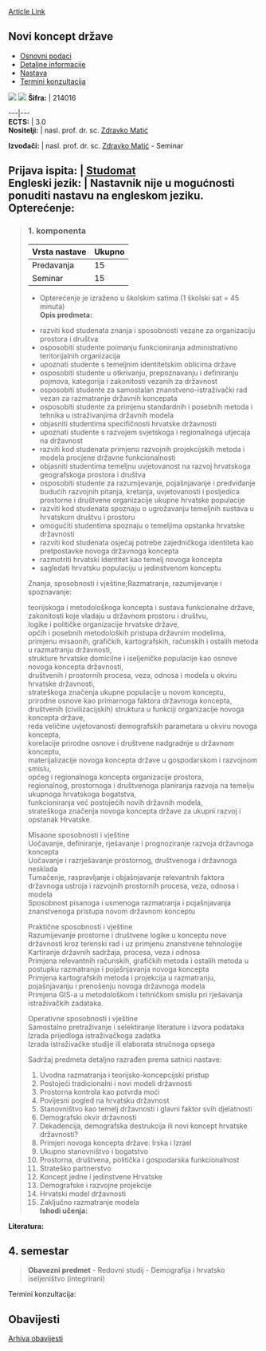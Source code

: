 [Article Link](https://www.fhs.hr/predmet/nkd)

## Novi koncept države
  * [Osnovni podaci](https://www.fhs.hr/predmet/nkd#v1id-523787_615628_1_0 "Osnovni podaci")
  * [Detaljne informacije](https://www.fhs.hr/predmet/nkd#v1id-523787_615628_1_1 "Detaljne informacije")
  * [Nastava](https://www.fhs.hr/predmet/nkd#v1id-523787_615628_1_2 "Nastava")
  * [Termini konzultacija](https://www.fhs.hr/predmet/nkd#v1id-523787_615628_1_3 "Termini konzultacija")


[![](https://www.fhs.hr/img/flags/gif/hr.gif)](https://www.fhs.hr/predmet/nkd) [![](https://www.fhs.hr/img/flags/gif/gb.gif)](https://www.fhs.hr/en/course/ncots)
**Šifra:** |  214016  
  
---|---  
**ECTS:** |  3.0   
**Nositelji:** |  nasl. prof. dr. sc. [Zdravko Matić](https://www.fhs.hr/djelatnik/zdravko.matic)   
  
**Izvođači:** |  nasl. prof. dr. sc. [Zdravko Matić](https://www.fhs.hr/djelatnik/zdravko.matic) - Seminar  
  
**Prijava ispita:** |  [Studomat](http://www.isvu.hr/studomat)  
**Engleski jezik:** |  Nastavnik nije u mogućnosti ponuditi nastavu na engleskom jeziku.   
**Opterećenje:**  
---  
> ### 1. komponenta
> | Vrsta nastave | Ukupno  
> ---|---  
> Predavanja | 15  
> Seminar | 15  
> * Opterećenje je izraženo u školskim satima (1 školski sat = 45 minuta)   
**Opis predmeta:**  
> - razviti kod studenata znanja i sposobnosti vezane za organizaciju prostora i društva   
>  - osposobiti studente poimanju funkcioniranja administrativno teritorijalnih organizacija   
>  - upoznati studente s temeljnim identitetskim oblicima države  
>  - osposobiti studente u otkrivanju, prepoznavanju i definiranju pojmova, kategorija i zakonitosti vezanih za državnost  
>  - osposobiti studente za samostalan znanstveno-istraživački rad vezan za razmatranje državnih koncepata  
>  - osposobiti studente za primjenu standardnih i posebnih metoda i tehnika u istraživanjima državnih modela   
>  - objasniti studentima specifičnosti hrvatske državnosti   
>  - upoznati studente s razvojem svjetskoga i regionalnoga utjecaja na državnost  
>  - razviti kod studenata primjenu razvojnih projekcijskih metoda i modela procjene državne funkcionalnosti  
>  - objasniti studentima temeljnu uvjetovanost na razvoj hrvatskoga geografskoga prostora i društva  
>  - osposobiti studente za razumijevanje, pojašnjavanje i predviđanje budućih razvojnih pitanja, kretanja, uvjetovanosti i posljedica prostorne i društvene organizacije ukupne hrvatske populacije  
>  - razviti kod studenata spoznaju o ugrožavanju temeljnih sustava u hrvatskom društvu i prostoru   
>  - omogućiti studentima spoznaju o temeljima opstanka hrvatske državnosti  
>  - razviti kod studenata osjećaj potrebe zajedničkoga identiteta kao pretpostavke novoga državnoga koncepta  
>  - razmotriti hrvatski identitet kao temelj novoga koncepta  
>  - sagledati hrvatsku populaciju u jedinstvenom konceptu  
>    
>  Znanja, sposobnosti i vještine;Razmatranje, razumijevanje i spoznavanje:  
>    
>  teorijskoga i metodološkoga koncepta i sustava funkcionalne države,  
>  zakonitosti koje vladaju u državnom prostoru i društvu,  
>  logike i političke organizacije hrvatske države,  
>  općih i posebnih metodoloških pristupa državnim modelima,  
>  primjenu misaonih, grafičkih, kartografskih, računskih i ostalih metoda u razmatranju državnosti,  
>  strukture hrvatske domicilne i iseljeničke populacije kao osnove novoga koncepta državnosti,   
>  društvenih i prostornih procesa, veza, odnosa i modela u okviru hrvatske državnosti,  
>  strateškoga značenja ukupne populacije u novom konceptu,   
>  prirodne osnove kao primarnoga faktora državnoga koncepta,   
>  društvenih (civilizacijskih) struktura u funkciji organizacije novoga koncepta države,  
>  reda veličine uvjetovanosti demografskih parametara u okviru novoga koncepta,  
>  korelacije prirodne osnove i društvene nadgradnje u državnom konceptu,  
>  materijalizacije novoga koncepta države u gospodarskom i razvojnom smislu,   
>  općeg i regionalnoga koncepta organizacije prostora,  
>  regionalnog, prostornoga i društvenoga planiranja razvoja na temelju ukupnoga hrvatskoga bogatstva,   
>  funkcioniranja već postojećih novih državnih modela,   
>  strateškoga značenja novoga koncepta države za ukupni razvoj i opstanak Hrvatske.   
>    
>  Misaone sposobnosti i vještine   
>  Uočavanje, definiranje, rješavanje i prognoziranje razvoja državnoga koncepta   
>  Uočavanje i razrješavanje prostornog, društvenoga i državnoga nesklada  
>  Tumačenje, raspravljanje i objašnjavanje relevantnih faktora državnoga ustroja i razvojnih prostornih procesa, veza, odnosa i   
>  modela  
>  Sposobnost pisanoga i usmenoga razmatranja i pojašnjavanja znanstvenoga pristupa novom državnom konceptu   
>    
>  Praktične sposobnosti i vještine  
>  Razumijevanje prostorne i društvene logike u konceptu nove državnosti kroz terenski rad i uz primjenu znanstvene tehnologije  
>  Kartiranje državnih sadržaja, procesa, veza i odnosa  
>  Primjena relevantnih računskih, grafičkih metoda i ostalih metoda u postupku razmatranja i pojašnjavanja novoga koncepta  
>  Primjena kartografskih metoda i projekcija u razmatranju, pojašnjavanju i prenošenju novoga državnoga modela  
>  Primjena GIS-a u metodološkom i tehničkom smislu pri rješavanja istraživačkih zadataka.  
>    
>  Operativne sposobnosti i vještine   
>  Samostalno pretraživanje i selektiranje literature i izvora podataka  
>  Izrada prijedloga istraživačkoga zadatka  
>  Izrada istraživačke studije ili elaborata stručnoga opsega   
>    
>  Sadržaj predmeta detaljno razrađen prema satnici nastave:  
>  1. Uvodna razmatranja i teorijsko-koncepcijski pristup   
>  2. Postojeći tradicionalni i novi modeli državnosti  
>  3. Prostorna kontrola kao potvrda moći   
>  4. Povijesni pogled na hrvatsku državnost   
>  5. Stanovništvo kao temelj državnosti i glavni faktor svih djelatnosti  
>  6. Demografski okvir državnosti   
>  7. Dekadencija, demografska destrukcija ili novi koncept hrvatske državnosti?  
>  8. Primjeri novoga koncepta države: Irska i Izrael  
>  9. Ukupno stanovništvo i bogatstvo  
>  10. Prostorna, društvena, politička i gospodarska funkcionalnost  
>  11. Strateško partnerstvo  
>  12. Koncept jedne i jedinstvene Hrvatske  
>  13. Demografske i razvojne projekcije  
>  14. Hrvatski model državnosti  
>  15. Zaključno razmatranje modela  
**Ishodi učenja:**  

  
**Literatura:**  

  
**4. semestar**  
---  
> **Obavezni predmet** - Redovni studij - Demografija i hrvatsko iseljeništvo (integrirani)  
>   
Termini konzultacija: 


## Obavijesti
[Arhiva obavijesti](https://www.fhs.hr/predmet/nkd?@=21cfb#news_119403 "Arhiva obavijesti")
